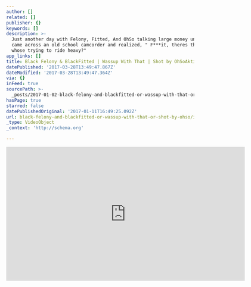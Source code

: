 ```yaml
---
author: []
related: []
publisher: {}
keywords: []
description: >-
  Just another day with Felony, Fitted, And OhSo talking large money until they
  came across an old school camcorder and realized, " F***it, theres the ride
  whose trying to ride heavy?"
app_links: []
title: Black Felony & BlackFitted | Wassup With That | Shot by OhSoAktive
datePublished: '2017-03-28T13:49:47.867Z'
dateModified: '2017-03-28T13:49:47.364Z'
via: {}
inFeed: true
sourcePath: >-
  _posts/2017-01-02-black-felony-and-blackfitted-or-wassup-with-that-or-shot-by-ohso.md
hasPage: true
starred: false
datePublishedOriginal: '2017-01-11T16:49:25.092Z'
url: black-felony-and-blackfitted-or-wassup-with-that-or-shot-by-ohso/index.html
_type: VideoObject
_context: 'http://schema.org'

---
```

<iframe src="https://cdn.embedly.com/widgets/media.html?src=https%3A%2F%2Fwww.youtube.com%2Fembed%2F47ExQayJS-s%3Ffeature%3Doembed&amp;url=http%3A%2F%2Fwww.youtube.com%2Fwatch%3Fv%3D47ExQayJS-s&amp;image=https%3A%2F%2Fi.ytimg.com%2Fvi%2F47ExQayJS-s%2Fhqdefault.jpg&amp;key=b7d04c9b404c499eba89ee7072e1c4f7&amp;type=text%2Fhtml&amp;schema=youtube" width="640" height="360" scrolling="no" frameborder="0" allowfullscreen="" style=""></iframe>